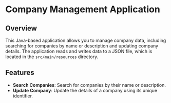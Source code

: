 # Company Management Application

## Overview

This Java-based application allows you to manage company data, including searching for companies by name or description and updating company details. The application reads and writes data to a JSON file, which is located in the `src/main/resources` directory.

## Features

- **Search Companies**: Search for companies by their name or description.
- **Update Company**: Update the details of a company using its unique identifier.
